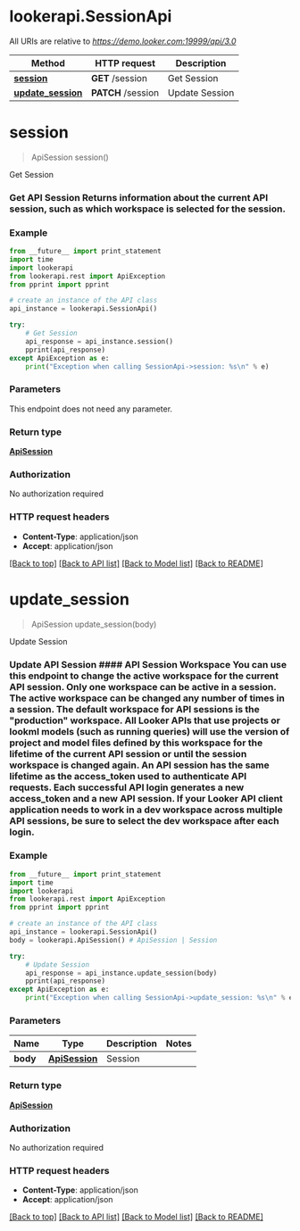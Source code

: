 # lookerapi.SessionApi

All URIs are relative to *https://demo.looker.com:19999/api/3.0*

Method | HTTP request | Description
------------- | ------------- | -------------
[**session**](SessionApi.md#session) | **GET** /session | Get Session
[**update_session**](SessionApi.md#update_session) | **PATCH** /session | Update Session


# **session**
> ApiSession session()

Get Session

### Get API Session  Returns information about the current API session, such as which workspace is selected for the session. 

### Example 
```python
from __future__ import print_statement
import time
import lookerapi
from lookerapi.rest import ApiException
from pprint import pprint

# create an instance of the API class
api_instance = lookerapi.SessionApi()

try: 
    # Get Session
    api_response = api_instance.session()
    pprint(api_response)
except ApiException as e:
    print("Exception when calling SessionApi->session: %s\n" % e)
```

### Parameters
This endpoint does not need any parameter.

### Return type

[**ApiSession**](ApiSession.md)

### Authorization

No authorization required

### HTTP request headers

 - **Content-Type**: application/json
 - **Accept**: application/json

[[Back to top]](#) [[Back to API list]](../README.md#documentation-for-api-endpoints) [[Back to Model list]](../README.md#documentation-for-models) [[Back to README]](../README.md)

# **update_session**
> ApiSession update_session(body)

Update Session

### Update API Session  #### API Session Workspace  You can use this endpoint to change the active workspace for the current API session.  Only one workspace can be active in a session. The active workspace can be changed any number of times in a session.  The default workspace for API sessions is the \"production\" workspace.  All Looker APIs that use projects or lookml models (such as running queries) will use the version of project and model files defined by this workspace for the lifetime of the current API session or until the session workspace is changed again.  An API session has the same lifetime as the access_token used to authenticate API requests. Each successful API login generates a new access_token and a new API session.  If your Looker API client application needs to work in a dev workspace across multiple API sessions, be sure to select the dev workspace after each login. 

### Example 
```python
from __future__ import print_statement
import time
import lookerapi
from lookerapi.rest import ApiException
from pprint import pprint

# create an instance of the API class
api_instance = lookerapi.SessionApi()
body = lookerapi.ApiSession() # ApiSession | Session

try: 
    # Update Session
    api_response = api_instance.update_session(body)
    pprint(api_response)
except ApiException as e:
    print("Exception when calling SessionApi->update_session: %s\n" % e)
```

### Parameters

Name | Type | Description  | Notes
------------- | ------------- | ------------- | -------------
 **body** | [**ApiSession**](ApiSession.md)| Session | 

### Return type

[**ApiSession**](ApiSession.md)

### Authorization

No authorization required

### HTTP request headers

 - **Content-Type**: application/json
 - **Accept**: application/json

[[Back to top]](#) [[Back to API list]](../README.md#documentation-for-api-endpoints) [[Back to Model list]](../README.md#documentation-for-models) [[Back to README]](../README.md)

